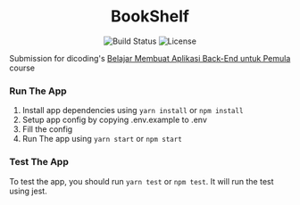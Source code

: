 <h1 align="center">BookShelf</h1>

<p align="center">
  <img src="https://travis-ci.org/ardafirdausr/dicoding-BMABEUP-bookshelf.svg?branch=main" alt="Build Status">    
  <img src="https://img.shields.io/badge/License-MIT-yellow.svg" alt="License">
</p>

Submission for dicoding's [Belajar Membuat Aplikasi Back-End untuk Pemula](https://www.dicoding.com/academies/261) course

### Run The App
1. Install app dependencies using `yarn install` or `npm install`
2. Setup app config by copying .env.example to .env
3. Fill the config
4. Run The app using `yarn start` or `npm start`
### Test The App
To test the app, you should run `yarn test` or `npm test`. It will run the test using jest.
